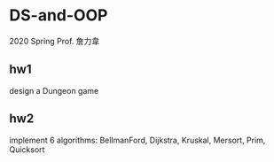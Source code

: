 # DS-and-OOP
2020 Spring Prof. 詹力韋

## hw1

design a Dungeon game

## hw2

implement 6 algorithms: BellmanFord, Dijkstra, Kruskal, Mersort, Prim, Quicksort